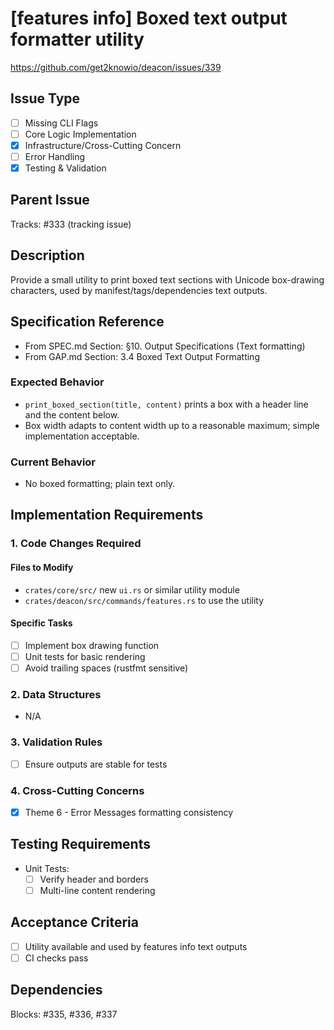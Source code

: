 # [features info] Boxed text output formatter utility

https://github.com/get2knowio/deacon/issues/339

## Issue Type
- [ ] Missing CLI Flags
- [ ] Core Logic Implementation
- [x] Infrastructure/Cross-Cutting Concern
- [ ] Error Handling
- [x] Testing & Validation

## Parent Issue
Tracks: #333 (tracking issue)

## Description
Provide a small utility to print boxed text sections with Unicode box-drawing characters, used by manifest/tags/dependencies text outputs.

## Specification Reference
- From SPEC.md Section: §10. Output Specifications (Text formatting)
- From GAP.md Section: 3.4 Boxed Text Output Formatting

### Expected Behavior
- `print_boxed_section(title, content)` prints a box with a header line and the content below.
- Box width adapts to content width up to a reasonable maximum; simple implementation acceptable.

### Current Behavior
- No boxed formatting; plain text only.

## Implementation Requirements

### 1. Code Changes Required
#### Files to Modify
- `crates/core/src/` new `ui.rs` or similar utility module
- `crates/deacon/src/commands/features.rs` to use the utility

#### Specific Tasks
- [ ] Implement box drawing function
- [ ] Unit tests for basic rendering
- [ ] Avoid trailing spaces (rustfmt sensitive)

### 2. Data Structures
- N/A

### 3. Validation Rules
- [ ] Ensure outputs are stable for tests

### 4. Cross-Cutting Concerns
- [x] Theme 6 - Error Messages formatting consistency

## Testing Requirements
- Unit Tests:
  - [ ] Verify header and borders
  - [ ] Multi-line content rendering

## Acceptance Criteria
- [ ] Utility available and used by features info text outputs
- [ ] CI checks pass

## Dependencies
Blocks: #335, #336, #337
